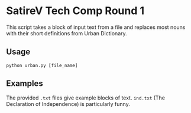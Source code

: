 # SatireV Tech Comp Round 1

This script takes a block of input text from a file and replaces most nouns with their short definitions from Urban Dictionary. 

## Usage

`python urban.py [file_name]`

## Examples

The provided `.txt` files give example blocks of text. `ind.txt` (The Declaration of Independence) is particularly funny.

